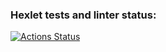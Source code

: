 ### Hexlet tests and linter status:
[![Actions Status](https://github.com/thaidem/devops-for-programmers-project-77/actions/workflows/hexlet-check.yml/badge.svg)](https://github.com/thaidem/devops-for-programmers-project-77/actions)